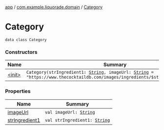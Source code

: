 [app](../../index.md) / [com.example.liquorade.domain](../index.md) / [Category](./index.md)

# Category

`data class Category`

### Constructors

| Name | Summary |
|---|---|
| [&lt;init&gt;](-init-.md) | `Category(strIngredient1: `[`String`](https://kotlinlang.org/api/latest/jvm/stdlib/kotlin/-string/index.html)`, imageUrl: `[`String`](https://kotlinlang.org/api/latest/jvm/stdlib/kotlin/-string/index.html)` = "https://www.thecocktaildb.com/images/ingredients/$strIngredient1.png")` |

### Properties

| Name | Summary |
|---|---|
| [imageUrl](image-url.md) | `val imageUrl: `[`String`](https://kotlinlang.org/api/latest/jvm/stdlib/kotlin/-string/index.html) |
| [strIngredient1](str-ingredient1.md) | `val strIngredient1: `[`String`](https://kotlinlang.org/api/latest/jvm/stdlib/kotlin/-string/index.html) |

